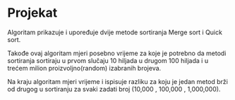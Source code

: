 # Projekat

Algoritam prikazuje i upoređuje dvije metode sortiranja Merge sort i Quick sort.
 
Takođe ovaj algoritam mjeri posebno vrijeme za koje je potrebno da metodi sortiranja sortiraju u prvom slučaju 10 hiljada u drugom 100 hiljada i u trećem milion proizvoljno(random) izabranih brojeva.

Na kraju algoritam mjeri vrijeme i ispisuje razliku za koju je jedan metod brži od drugog u sortiranju za svaki zadati broj  (10,000 , 100,000 , 1,000,000).

 